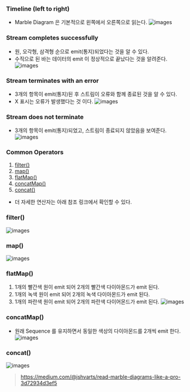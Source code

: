 ### Timeline (left to right)
* Marble Diagram 은 기본적으로 왼쪽에서 오른쪽으로 읽는다.
![images](https://miro.medium.com/v2/resize:fit:1266/format:webp/1*brbCs4smjZfqitE0kHSHTQ.png)

### Stream completes successfully
* 원, 오각형, 삼격형 순으로 emit(통지)되었다는 것을 알 수 있다.
* 수직으로 된 바는 데이터의 emit 이 정상적으로 끝났다는 것을 알려준다.
![images](https://miro.medium.com/v2/resize:fit:1272/format:webp/1*b-7_jU--CKfTkZ3hL66U6Q.png)

### Stream terminates with an error
* 3개의 항목이 emit(통지)된 후 스트림이 오류와 함께 종료된 것을 알 수 있다.
* X 표시는 오류가 발생했다는 것 이다.
![images](https://miro.medium.com/v2/resize:fit:1278/format:webp/1*DxXNdInXrcKT0Jg3WdGafQ.png)

### Stream does not terminate
* 3개의 항목이 emit(통지)되었고, 스트림이 종료되지 않았음을 보여준다.
![images](https://miro.medium.com/v2/resize:fit:1272/format:webp/1*WrctZLIzj2Ptr5qrfHlW4g.png)

### Common Operators
1. [filter()](#filter)
2. [map()](#map)
3. [flatMap()](#flatmap)
4. [concatMap()](#concatmap)
5. [concat()](#concat)

* 더 자세한 연산자는 아래 참조 링크에서 확인할 수 있다.

### filter()
![images](https://miro.medium.com/v2/resize:fit:1400/format:webp/1*t7F6N5eo7IQiq44VkjQMQQ.png)

### map()
![images](https://miro.medium.com/v2/resize:fit:1400/format:webp/1*LNmVKOum63rRnln1fGM7dA.png)

### flatMap()
1. 1개의 빨간색 원이 emit 되어 2개의 빨간색 다이아몬드가 emit 된다.
2. 1개의 녹색 원이 emit 되어 2개의 녹색 다이아몬드가 emit 된다.
3. 1개의 파란색 원이 emit 되어 2개의 파란색 다이어몬드가 emit 된다.
![images](https://miro.medium.com/v2/resize:fit:1400/format:webp/1*HnjrvlaOGvVRmSs1uSUiqA.png)

### concatMap()
* 원래 Sequence 를 유지하면서 동일한 색상의 다이아몬드를 2개씩 emit 한다.
![images](https://miro.medium.com/v2/resize:fit:1400/format:webp/1*0O1r-YUeJ3mncOnrZayV6Q.png)

### concat()
![images](https://miro.medium.com/v2/resize:fit:1400/format:webp/1*_b_Ty47EQJQkBQxmItoAww.png)

> https://medium.com/@jshvarts/read-marble-diagrams-like-a-pro-3d72934d3ef5